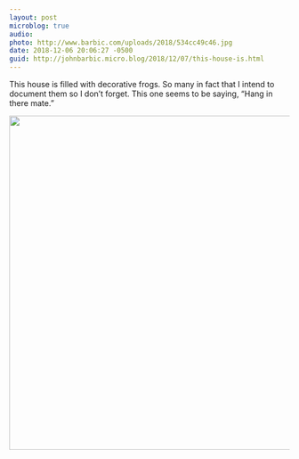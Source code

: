 ```yaml
---
layout: post
microblog: true
audio: 
photo: http://www.barbic.com/uploads/2018/534cc49c46.jpg
date: 2018-12-06 20:06:27 -0500
guid: http://johnbarbic.micro.blog/2018/12/07/this-house-is.html
---
```

This house is filled with decorative frogs.  So many in fact that I intend to document them so I don’t forget.  This one seems to be saying, “Hang in there mate.”  

<img src="http://www.barbic.com/uploads/2018/534cc49c46.jpg" width="600" height="600" alt="" />
